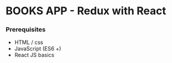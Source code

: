 # BOOKS APP - Redux with React

### Prerequisites

* HTML / css
* JavaScript (ES6 +)
* React JS basics
